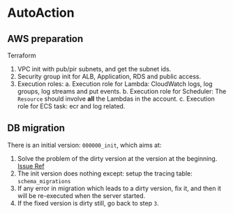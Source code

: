 # AutoAction

## AWS preparation
Terraform
1. VPC init with pub/pir subnets, and get the subnet ids.
2. Security group init for ALB, Application, RDS and public access.
3. Execution roles:
   a. Execution role for Lambda: CloudWatch logs, log groups, log streams and put events.
   b. Execution role for Scheduler: The `Resource` should involve **all** the Lambdas in the account.
   c. Execution role for ECS task: ecr and log related.


## DB migration
There is an initial version: `000000_init`, which aims at:
1. Solve the problem of the dirty version at the version at the beginning. [Issue Ref](https://github.com/golang-migrate/migrate/issues/282#issuecomment-660760237)
2. The init version does nothing except: setup the tracing table: `schema_migrations`
3. If any error in migration which leads to a dirty version, fix it, and then it will be re-executed when the 
   server started.
4. If the fixed version is dirty still, go back to step `3`.